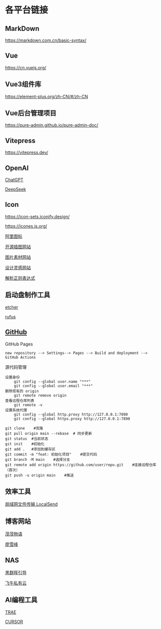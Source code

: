 # 各平台链接

## MarkDown

<https://markdown.com.cn/basic-syntax/>

## Vue

<https://cn.vuejs.org/>

## Vue3组件库

<https://element-plus.org/zh-CN/#/zh-CN>

## Vue后台管理项目

<https://pure-admin.github.io/pure-admin-doc/>

## Vitepress

<https://vitepress.dev/>

## OpenAI

[ChatGPT](https://chatgpt.com/)

[DeepSeek](https://www.deepseek.com)

## Icon

<https://icon-sets.iconify.design/>

<https://icones.js.org/>

[阿里图标](https://www.iconfont.cn/)

[开源插图网站](https://undraw.co/)

[图片素材网站](https://pixabay.com/zh/)

[设计灵感网站](https://dribbble.com/shots/popular/animation)

[解析正则表达式](https://ihateregex.io/)

## 启动盘制作工具

[etcher](https://etcher.balena.io/)

[rufus](https://rufus.ie/zh/)

## [GitHub](https://github.com/)

GitHub Pages

```vue
new repository --> Settings--> Pages --> Build and deployment --> GitHub Actions
```

源代码管理

```vue
设置身份
    git config --global user.name "***"
    git config --global user.email "***"
删除现有的 origin
    git remote remove origin
查看远程仓库列表
    git remote -v
设置系统代理
    git config --global http.proxy http://127.0.0.1:7890
    git config --global https.proxy http://127.0.0.1:7890

git clone    #克隆
git pull origin main --rebase  # 同步更新
git status  #当前状态
git init    #初始化
git add .   #添加到缓存区
git commit -m "feat: 初始化项目"    #提交代码
git branch -M main    #选择分支
git remote add origin https://github.com/user/repo.git    #连接远程仓库（首次）
git push -u origin main    #推送

```

## 效率工具

[局域网文件传输 LocalSend](https://localsend.org/zh-CN)

## 博客网站

[茂茂物语](https://notes.fe-mm.com/)

[廖雪峰](https://liaoxuefeng.com/)

## NAS

[黑群晖引导](https://github.com/RROrg/rr)

[飞牛私有云](https://www.fnnas.com/)

## AI编程工具

[TRAE](https://www.trae.ai/home)

[CURSOR](https://www.cursor.com/)